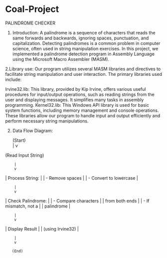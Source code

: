 # Coal-Project
PALINDROME CHECKER
1.	Introduction:
 A palindrome is a sequence of characters that reads the same forwards and backwards, ignoring spaces, punctuation, and capitalization. Detecting palindromes is a common problem in computer science, often used in string manipulation exercises. In this project, we implemented a palindrome detection program in Assembly Language using the Microsoft Macro Assembler (MASM).


2.Library use:
Our program utilizes several MASM libraries and directives to facilitate string manipulation and user interaction. The primary libraries used include:

Irvine32.lib: This library, provided by Kip Irvine, offers various useful procedures for input/output operations, such as reading strings from the user and displaying messages. It simplifies many tasks in assembly programming.
Kernel32.lib: This Windows API library is used for basic system functions, including memory management and console operations.
These libraries allow our program to handle input and output efficiently and perform necessary string manipulations.

2.	Data Flow Diagram:

     (Start)             
        |
        v

 (Read Input String)

        |
        v

| Process String:           |
| - Remove spaces           |
| - Convert to lowercase    |

        |
        v

| Check Palindrome:         |
| - Compare characters      |
|   from both ends          |
| - If mismatch, not a      |
|   palindrome              |

        |
        v

| Display Result    |
| (using Irvine32)  |

        |
        v

       (End)

